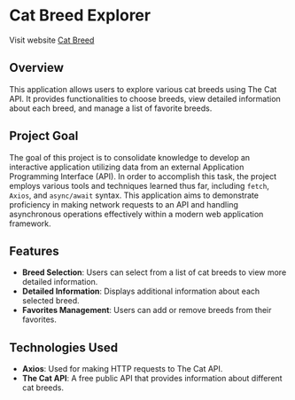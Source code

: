 # Cat Breed Explorer
Visit website [Cat Breed](https://kk7xfd.csb.app/)

## Overview
This application allows users to explore various cat breeds using The Cat API. It provides functionalities to choose breeds, view detailed information about each breed, and manage a list of favorite breeds.

## Project Goal
The goal of this project is to consolidate knowledge to develop an interactive application utilizing data from an external Application Programming Interface (API). In order to accomplish this task, the project employs various tools and techniques learned thus far, including `fetch`, `Axios`, and `async/await` syntax. This application aims to demonstrate proficiency in making network requests to an API and handling asynchronous operations effectively within a modern web application framework.

## Features
- **Breed Selection**: Users can select from a list of cat breeds to view more detailed information.
- **Detailed Information**: Displays additional information about each selected breed.
- **Favorites Management**: Users can add or remove breeds from their favorites.

## Technologies Used
- **Axios**: Used for making HTTP requests to The Cat API.
- **The Cat API**: A free public API that provides information about different cat breeds.


